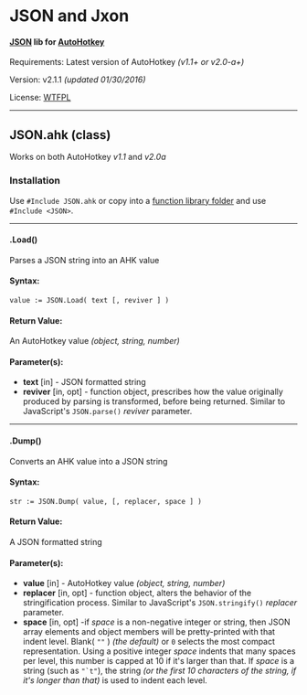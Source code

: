 # JSON and Jxon

#### [JSON](http://json.org/) lib for [AutoHotkey](http://ahkscript.org/)

Requirements: Latest version of AutoHotkey _(v1.1+ or v2.0-a+)_

Version: v2.1.1 _(updated 01/30/2016)_

License: [WTFPL](http://wtfpl.net/)


- - -

## JSON.ahk (class)
Works on both AutoHotkey _v1.1_ and _v2.0a_

### Installation
Use `#Include JSON.ahk` or copy into a [function library folder](http://ahkscript.org/docs/Functions.htm#lib) and use `#Include <JSON>`.

- - -

#### .Load()
Parses a JSON string into an AHK value

#### Syntax:

    value := JSON.Load( text [, reviver ] )


#### Return Value:
An AutoHotkey value _(object, string, number)_

#### Parameter(s):
 * **text** [in] - JSON formatted string
 * **reviver** [in, opt] - function object, prescribes how the value originally produced by parsing is transformed, before being returned. Similar to JavaScript's `JSON.parse()` _reviver_ parameter.

- - -

#### .Dump()
Converts an AHK value into a JSON string

#### Syntax:

    str := JSON.Dump( value, [, replacer, space ] )


#### Return Value:
A JSON formatted string

#### Parameter(s):
 * **value** [in] - AutoHotkey value _(object, string, number)_
 * **replacer** [in, opt] - function object, alters the behavior of the stringification process. Similar to JavaScript's `JSON.stringify()` _replacer_ parameter.
 * **space** [in, opt] -if _space_ is a non-negative integer or string, then JSON array elements and object members will be pretty-printed with that indent level. Blank( ``""`` ) _(the default)_ or ``0`` selects the most compact representation. Using a positive integer _space_ indents that many spaces per level, this number is capped at 10 if it's larger than that. If _space_ is a string (such as ``"`t"``), the string _(or the first 10 characters of the string, if it's longer than that)_ is used to indent each level.

